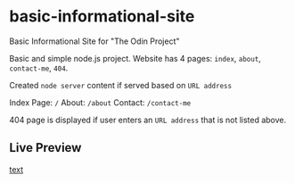 # basic-informational-site
Basic Informational Site for "The Odin Project"


Basic and simple node.js project. Website has 4 pages: `index`, `about`, `contact-me`, `404`.

Created `node server` content if served based on `URL address`

Index Page: `/`
About: `/about`
Contact: `/contact-me`

404 page is displayed if user enters an `URL address` that is not listed above.

## Live Preview
[text](https://replit.com/@AirDevil188/basic-informational-site)
